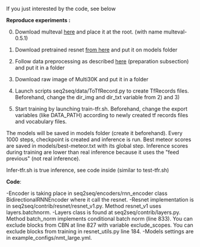If you just interested by the code, see below

**Reproduce experiments :**

0) Download multeval [here](https://github.com/jhclark/multeval) and place it at the root. (with name multeval-0.5.1)

1) Download pretrained resnet [from here](https://github.com/tensorflow/models/tree/master/research/slim) and put it on models folder

2) Follow data preprocessing as described [here](https://github.com/lium-lst/wmt17-mmt) (preparation subsection) and put it in a folder

3) Download raw image of Multi30K and put it in a folder 

4) Launch scripts seq2seq/data/ToTfRecord.py to create TfRecords files. Beforehand, change the dir_img and dir_txt variable from 2) and 3)

5) Start training by launching train-tfr.sh. Beforehand, change the export variables (like DATA_PATH) according to newly created tf records files and vocabulary files.

The models will be saved in models folder (create it beforehand).
Every 1000 steps, checkpoint is created and inference is run. Best meteor scores are saved in models/best-meteor.txt with its global step.
Inference scores during training are lower than real inference because it uses the "feed previous" (not real inference).

Infer-tfr.sh is true inference, see code inside (similar to test-tfr.sh)

**Code**:

-Encoder is taking place in seq2seq/encoders/rnn_encoder class BidirectionalRNNEncoder where it call the resnet.
-Resnet implementation is in seq2seq/contrib/resnet/resnet_v1.py. Method resnet_v1 uses layers.batchnorm.
-Layers class is found at seq2seq/contrib/layers.py. Method batch_norm implements conditional batch norm (line 833). You can exclude blocks from CBN at line 827 with variable exclude_scopes. You can exclude blocks from training in resnet_utils.py line 184.
-Models settings are in example_configs/nmt_large.yml.







